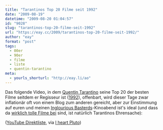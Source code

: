 ```yaml
---
title: "Tarantinos Top 20 Filme seit 1992"
date: "2009-08-19"
datetime: "2009-08-20 01:04:57"
id: "9028"
slug: "tarantinos-top-20-filme-seit-1992"
url: "https://eay.cc/2009/tarantinos-top-20-filme-seit-1992/"
author: "eay"
format: "post"
tags:
  - 00er
  - 90er
  - filme
  - liste
  - quentin-tarantino
meta:
  - yourls_shorturl: "http://eay.li/ao"
---
```


Das folgende Video, in dem [Quentin Tarantino](//eay.cc/tag/tarantino/) seine Top 20 der besten Filme seitdem er Regisseur ist ([1992](http://www.imdb.com/title/tt0105236/)), offenbart, wird dieser Tage zwar inflationär oft von einem Blog zum anderen gereicht, aber zur Einstimmung auf euren und meinen [Inglourious Basterds](//eay.cc/tag/inglourious-basterds/)\-Kinoabend ist's ideal (und dass da [wirklich tolle Filme bei](http://kottke.org/09/08/quentin-tarantinos-top-20-movies) sind, ist natürlich Tarantinos Ehrensache):

 ([YouTube Direktliste](http://www.youtube.com/watch?v=Wz4K-Rxx2Bk), via [I heart Pluto](http://www.iheartpluto.de/film/tarantinos-top-20-filme-der-letzten-17-jahre/))
